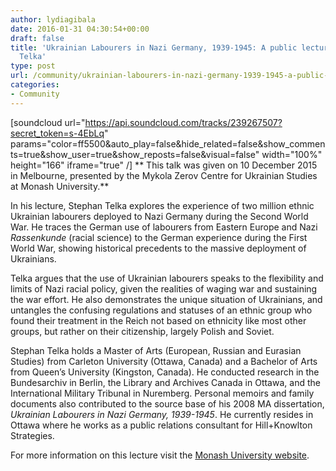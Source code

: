 ```yaml
---
author: lydiagibala
date: 2016-01-31 04:30:54+00:00
draft: false
title: 'Ukrainian Labourers in Nazi Germany, 1939-1945: A public lecture by Stephan
  Telka'
type: post
url: /community/ukrainian-labourers-in-nazi-germany-1939-1945-a-public-lecture-by-stephan-telka/
categories:
- Community
---
```


[soundcloud url="https://api.soundcloud.com/tracks/239267507?secret_token=s-4EbLq" params="color=ff5500&auto_play=false&hide_related=false&show_comments=true&show_user=true&show_reposts=false&visual=false" width="100%" height="166" iframe="true" /]
**
This talk was given on 10 December 2015 in Melbourne, presented by the Mykola Zerov Centre for Ukrainian Studies at Monash University.**

In his lecture, Stephan Telka explores the experience of two million ethnic Ukrainian labourers deployed to Nazi Germany during the Second World War. He traces the German use of labourers from Eastern Europe and Nazi _Rassenkunde_ (racial science) to the German experience during the First World War, showing historical precedents to the massive deployment of Ukrainians.

Telka argues that the use of Ukrainian labourers speaks to the flexibility and limits of Nazi racial policy, given the realities of waging war and sustaining the war effort. He also demonstrates the unique situation of Ukrainians, and untangles the confusing regulations and statuses of an ethnic group who found their treatment in the Reich not based on ethnicity like most other groups, but rather on their citizenship, largely Polish and Soviet.

Stephan Telka holds a Master of Arts (European, Russian and Eurasian Studies) from Carleton University (Ottawa, Canada) and a Bachelor of Arts from Queen’s University (Kingston, Canada). He conducted research in the Bundesarchiv in Berlin, the Library and Archives Canada in Ottawa, and the International Military Tribunal in Nuremberg. Personal memoirs and family documents also contributed to the source base of his 2008 MA dissertation, _Ukrainian Labourers in Nazi Germany, 1939-1945_. He currently resides in Ottawa where he works as a public relations consultant for Hill+Knowlton Strategies.

For more information on this lecture visit the [Monash University website](http://artsonline.monash.edu.au/ukrainian/stephan-telka-on-ukrainian-labourers-in-nazi-germany/).
